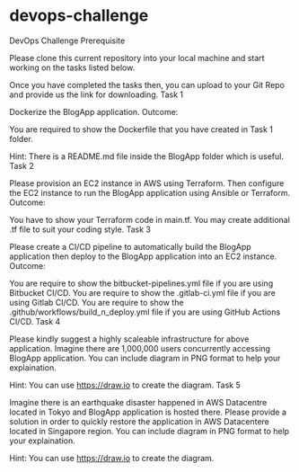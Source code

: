 # devops-challenge
DevOps Challenge
Prerequisite

Please clone this current repository into your local machine and start working on the tasks listed below.

Once you have completed the tasks then, you can upload to your Git Repo and provide us the link for downloading.
Task 1

Dockerize the BlogApp application.
Outcome:

You are required to show the Dockerfile that you have created in Task 1 folder.

Hint: There is a README.md file inside the BlogApp folder which is useful.
Task 2

Please provision an EC2 instance in AWS using Terraform. Then configure the EC2 instance to run the BlogApp application using Ansible or Terraform.
Outcome:

You have to show your Terraform code in main.tf. You may create additional .tf file to suit your coding style.
Task 3

Please create a CI/CD pipeline to automatically build the BlogApp application then deploy to the BlogApp application into an EC2 instance.
Outcome:

You are require to show the bitbucket-pipelines.yml file if you are using Bitbucket CI/CD. You are require to show the .gitlab-ci.yml file if you are using Gitlab CI/CD. You are require to show the .github/workflows/build_n_deploy.yml file if you are using GitHub Actions CI/CD.
Task 4

Please kindly suggest a highly scaleable infrastructure for above application. Imagine there are 1,000,000 users concurrently accessing BlogApp application. You can include diagram in PNG format to help your explaination.

Hint: You can use https://draw.io to create the diagram.
Task 5

Imagine there is an earthquake disaster happened in AWS Datacentre located in Tokyo and BlogApp application is hosted there. Please provide a solution in order to quickly restore the application in AWS Datacentere located in Singapore region. You can include diagram in PNG format to help your explaination.

Hint: You can use https://draw.io to create the diagram.
